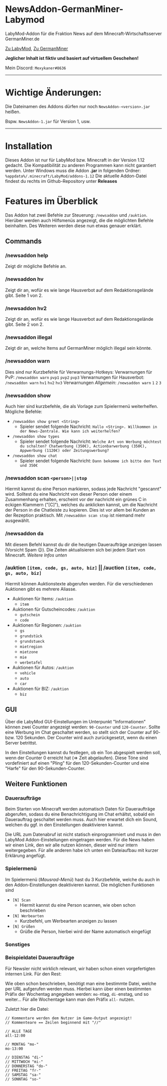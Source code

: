 # NewsAddon-GermanMiner-Labymod
LabyMod-Addon für die Fraktion News auf dem Minecraft-Wirtschaftsserver GermanMiner.de

[Zu LabyMod](https://www.labymod.net/), [Zu GermanMiner](https://www.germanminer.de/)

**Jeglicher Inhalt ist fiktiv und basiert auf virtuellem Geschehen!**

Mein Discord: `Mexykaner#8636`

---
# Wichtige Änderungen: 
Die Dateinamen des Addons dürfen nur noch `NewsAddon-<version>.jar` heißen.

Bspw. `NewsAddon-1.jar` für Version 1, usw.

---
# Installation
Dieses Addon ist nur für LabyMod bzw. Minecraft in der Version 1.12 gedacht. Die Kompatibilität zu anderen Programmen kann nicht garantiert werden.
Unter Windows muss die Addon **.jar** in folgenden Ordner: `%appdata%/.minecraft/LabyMod/addons-1.12`
Die aktuelle Addon-Datei findest du rechts im Github-Repository unter **Releases**

# Features im Überblick
Das Addon hat zwei Befehle zur Steuerung: `/newsaddon` und `/auktion`. Hierüber werden auch Hilfsmenüs angezeigt, die die möglichten Befehle beinhalten.
Des Weiteren werden diese nun etwas genauer erklärt.

## Commands
### /newsaddon help
Zeigt dir mögliche Befehle an.

### /newsaddon hv
Zeigt dir an, wofür es wie lange Hausverbot auf dem Redaktionsgelände gibt. Seite 1 von 2.

### /newsaddon hv2
Zeigt dir an, wofür es wie lange Hausverbot auf dem Redaktionsgelände gibt. Seite 2 von 2.

### /newsaddon illegal
Zeigt dir an, welche Items auf GermanMiner möglich illegal sein könnte.

### /newsaddon warn
Dies sind nur Kurzbefehle für Verwarnungs-Hotkeys:
Verwarnungen für PvP: `/newsaddon warn` `pvp1` `pvp2` `pvp3`
Verwarnungen für Hausverbot: `/newsaddon warn` `hv1` `hv2` `hv3`
Verwarnungen _Allgemein_: `/newsaddon warn` `1` `2` `3`

### /newsaddon show
Auch hier sind kurzbefehle, die als Vorlage zum Spielermenü weiterhelfen. Mögliche Befehle:
- `/newsaddon show greet <String>`
  - Spieler sendet folgende Nachricht: `Hallo <String>. Willkommen in der News-Zentrale. Wie kann ich weiterhelfen?`
- `/newsaddon show types`
  - Spieler sendet folgende Nachricht: `Welche Art von Werbung möchtest du schalten? Chatwerbung (350€), Actionbarwerbung (350€), Appwerbung (1120€) oder Zeitungswerbung?`
- `/newsaddon show chat`
  - Spieler sendet folgende Nachricht: `Dann bekomme ich bitte den Text und 350€`

### /newsaddon scan `<person>||stop`
Hiermit kannst du eine Person markieren, sodass jede Nachricht "gescannt" wird. Solltest du eine Nachricht von dieser Person oder einem Zusammenhang erhalten, erscheint vor der nachricht ein grünes C in eckigen Klammern ("[C]"), welches du anklicken kannst, um die Nachricht der Person in die Chatleiste zu kopieren. Dies ist vor allem bei Kunden an der Rezeption praktisch.
Mit `/newsaddon scan stop` ist niemand mehr ausgewählt.

### /newsaddon da
Mit diesem Befehl kannst du dir die heutigen Daueraufträge anzeigen lassen (Vorsicht Spam :wink:).
Die Zeiten aktualisieren sich bei jedem Start von Minecraft. _Weitere Infos unten_

### /auktion `[item, code, gs, auto, biz]` || /auction `[item, code, gs, auto, biz]`
Hiermit können Auktionstexte abgerufen werden. Für die verschiedenen Auktionen gibt es mehrere Aliasse.
- Auktionen für Items: `/auktion `
  - `item`
- Auktionen für Gutscheincodes: `/auktion `
  - `gutschein`
  - `code`
- Auktionen für Regionen: `/auktion `
  - `gs`
  - `grundstück`
  - `grundstueck`
  - `mietregion`
  - `mietzone`
  - `mie`
  - `werbetafel`
- Auktionen für Autos: `/auktion `
  - `vehicle`
  - `auto`
  - `car`
- Auktionen für BIZ: `/auktion `
  - `biz`

## GUI
Über die LabyMod GUI-Einstellungen im Unterpunkt "Informationen" können zwei Counter angezeigt werden: ```90-Counter``` und ```120-Counter```.
Sollte eine Werbung im Chat geschaltet werden, so stellt sich der Counter auf 90- bzw. 120 Sekunden.
Der Counter wird auch zurückgesetzt, wenn du einen Server betrittst.

In den Einstellungen kannst du festlegen, ob ein Ton abgespielt werden soll, wenn der Counter 0 erreicht hat (=> Zeit abgelaufen).
Diese Töne sind vordefiniert auf einen "Pling" für den 120-Sekunden-Counter und eine "Harfe" für den 90-Sekunden-Counter.

## Weitere Funktionen
### Daueraufträge
Beim Starten von Minecraft werden automatisch Daten für Daueraufträge abgerufen, sodass du eine Benachrichtigung im Chat erhältst, sobald ein Dauerauftrag geschaltet werden muss.
Auch hier erwartet dich ein Sound, welchen du ggf. in den Einstellungen deaktivieren kannst.

Die URL zum Datenabruf ist nicht statisch einprogrammiert und muss in den LabyMod Addon-Einstellungen eingetragen werden.
Für die News haben wir einen Link, den wir alle nutzen können, dieser wird nur intern weitergegeben.
Für alle anderen habe ich unten ein Dateiaufbau mit kurzer Erklärung angefügt.


### Spielermenü
Im Spielermenü (_Mausrad-Menü_) hast du 3 Kurzbefehle, welche du auch in den Addon-Einstellungen deaktivieren kannst. Die möglichen Funktionen sind
- `[N] Scan`
  - Hiermit kannst du eine Person scannen, wie oben schon beschrieben
- `[N] Werbearten`
  - Kurzbefehl, um Werbearten anzeigen zu lassen
- `[N] Grüßen`
  - Grüße die Person, hierbei wird der Name automatisch eingefügt


### Sonstiges
### Beispieldatei Daueraufträge
Für Newsler nicht wirklich relevant, wir haben schon einen vorgefertigten internen Link. Für den Rest:

Wie oben schon beschrieben, benötigt man eine bestimmte Datei, welche per URL aufgerufen werden muss.
Hierbei kann über einen bestimmten Präfix der Wochentag angegeben werden: `mo-`ntag, `di-`enstag, und so weiter...
Für alle Wochentage kann man den Präfix `all-` nutzen.

Zuletzt hier die Datei:
```
// Kommentare werden dem Nutzer im Game-Output angezeigt!
// Kommenteare == Zeilen beginnend mit "//"

// ALLE TAGE
all-12:00

// MONTAG "mo-"
mo-13:00

// DIENSTAG "di-"
// MITTWOCH "mi-"
// DONNERSTAG "do-"
// FREITAG "fr-"
// SAMSTAG "sa-"
// SONNTAG "so-"
```
